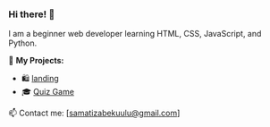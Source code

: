### Hi there! 👋  

I am a beginner web developer learning HTML, CSS, JavaScript, and Python.  

📌 **My Projects:**  
- 🛍 [landing](https://github.com/samatizabek/shop)  
- 🎓 [Quiz Game](https://github.com/samatizabek/quiz)  

📫 Contact me: [samatizabekuulu@gmail.com]  

